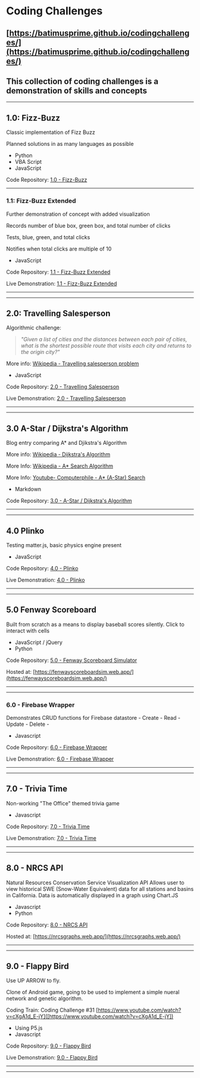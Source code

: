 # Coding Challenges
## [https://batimusprime.github.io/codingchallenges/](https://batimusprime.github.io/codingchallenges/)
## This collection of coding challenges is a demonstration of skills and concepts


----

## 1.0: Fizz-Buzz
Classic implementation of Fizz Buzz

Planned solutions in as many languages as possible

+   Python
+   VBA Script
+   JavaScript

Code Repository: [1.0 - Fizz-Buzz](/1_Fizz_Buzz)

---

### 1.1: Fizz-Buzz Extended
Further demonstration of concept with added visualization

Records number of blue box, green box, and total number of clicks

Tests, blue, green, and total clicks

Notifies when total clicks are multiple of 10

+   JavaScript

Code Repository: [1.1 - Fizz-Buzz Extended](1_Fizz_Buzz/1_1_Fizz_Buzz_Extended)

Live Demonstration: [1.1 - Fizz-Buzz Extended](https://batimusprime.github.io/codingchallenges/1_Fizz_Buzz/1_1_Fizz_Buzz_Extended/)

---

---


## 2.0: Travelling Salesperson
Algorithmic challenge:

>*"Given a list of cities and the distances between each pair of cities, what is the shortest possible route that visits each city and returns to the origin city?"*

More info: [Wikipedia - Travelling salesperson problem](https://en.wikipedia.org/wiki/Travelling_salesman_problem)

+   JavaScript

Code Repository: [2.0 - Travelling Salesperson](2_Travelling_Sales)

Live Demonstration: [2.0 - Travelling Salesperson](https://batimusprime.github.io/codingchallenges/2_Travelling_Sales/)

---

---

## 3.0 A-Star / Dijkstra's Algorithm

Blog entry comparing A* and Djikstra's Algorithm

More info: [Wikipedia - Dijkstra's Algorithm](https://en.wikipedia.org/wiki/Dijkstra%27s_algorithm)

More Info: [Wikipedia - A* Search Algorithm](https://en.wikipedia.org/wiki/A*_search_algorithm)

More Info: [Youtube- Computerphile - A* (A-Star) Search](https://youtu.be/ySN5Wnu88nE)

+   Markdown

Code Repository: [3.0 - A-Star / Dijkstra's Algorithm](3_A_Star)

---

---

## 4.0 Plinko
Testing matter.js, basic physics engine present

+   JavaScript

Code Repository: [4.0 - Plinko](4_Plinko)

Live Demonstration:  [4.0 - Plinko](https://batimusprime.github.io/codingchallenges/4_Plinko/)


---

---

## 5.0 Fenway Scoreboard
Built from scratch as a means to display baseball scores silently. Click to interact with cells

+   JavaScript / jQuery
+   Python

Code Repository: [5.0 - Fenway Scoreboard Simulator](5_Fenway_Scoreboard)

Hosted at: [https://fenwayscoreboardsim.web.app/](https://fenwayscoreboardsim.web.app/)

---

---

### 6.0 - Firebase Wrapper
Demonstrates CRUD functions for Firebase datastore
    - Create
    - Read
    - Update
    - Delete
    - 
+ Javascript

Code Repository: [6.0 - Firebase Wrapper](6_Firebase_Wrapper)

Live Demonstration: [6.0 - Firebase Wrapper](https://batimusprime.github.io/codingchallenges/6_Firebase_Wrapper)

---

---

## 7.0 - Trivia Time
Non-working "The Office" themed trivia game

+ Javascript

Code Repository: [7.0 - Trivia Time](7_Trivia_Time)

Live Demonstration: [7.0 - Trivia Time](https://batimusprime.github.io/codingchallenges/7_Trivia_Time)

---

---

## 8.0 - NRCS API
Natural Resources Conservation Service Visualization API
Allows user to view historical SWE (Snow-Water Equivalent) data for all stations and basins in California. 
Data is automatically displayed in a graph using Chart.JS

+ Javascript
+ Python

Code Repository: [8.0 - NRCS API](8_NRCS_API)

Hosted at: [https://nrcsgraphs.web.app/](https://nrcsgraphs.web.app/)

---

---

## 9.0 - Flappy Bird
Use UP ARROW to fly.

Clone of Android game, going to be used to implement a simple nueral network and genetic algorithm. 

Coding Train: Coding Challenge #31 [https://www.youtube.com/watch?v=cXgA1d_E-jY]([https://www.youtube.com/watch?v=cXgA1d_E-jY])
+ Using P5.js
+ Javascript


Code Repository: [9.0 - Flappy Bird](9_Flappy_Bird)

Live Demonstration: [9.0 - Flappy Bird](https://batimusprime.github.io/codingchallenges/9_Flappy_Bird)

---

---
